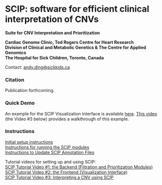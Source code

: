# SCIP: software for efficient clinical interpretation of CNVs
**Suite for CNV Interpretation and Prioritization**

**Cardiac Genome Clinic, Ted Rogers Centre for Heart Research<br>
Division of Clinical and Metabolic Genetics & The Centre for Applied Genomics<br>
The Hospital for Sick Children, Toronto, Canada**

Contact: andy.ding@sickkids.ca

### Citation
Publication forthcoming.

### Quick Demo
An example for the SCIP Visualization Interface is available <a href='https://github.com/qd29/SCIP/blob/main/SCIP_example.zip'>here</a>. <a href='https://www.youtube.com/watch?v=YAmbV1qCzv0'>This video</a> (the Video #3 below) provides a walkthrough of this example.

### Instructions
<a href='https://github.com/qd29/SCIP/blob/main/setup_instructions.md'>Initial setup instructions</a><br>
<a href='https://github.com/qd29/SCIP/blob/main/usage_instructions.md'>Instructions for running the SCIP modules</a><br>
<a href='https://github.com/qd29/SCIP/blob/main/update_instructions.md'>Instructions to Update SCIP Annotation Files</a>

Tutorial videos for setting up and using SCIP:<br>
<a href='https://www.youtube.com/watch?v=euD-TETqIas'>SCIP Tutorial Video #1: the Backend (Filtration and Prioritization Modules)</a><br>
<a href='https://www.youtube.com/watch?v=FBKKrtifnfY'>SCIP Tutorial Video #2: the Frontend (Visualization Interface)</a><br>
<a href='https://www.youtube.com/watch?v=YAmbV1qCzv0'>SCIP Tutorial Video #3: Interpreting a CNV using SCIP</a><br>
